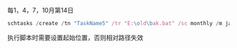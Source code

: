 每1，4，7，10月第14日

```javascript
schtasks /create /tn "TaskName5" /tr "E:\old\bak.bat" /sc monthly /m jan,apr,jul,oct /d 14 /st 15:14
```





执行脚本时需要设置起始位置，否则相对路径失效
